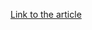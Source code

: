 [Link to the article](https://www.cisa.gov/news-events/alerts/2025/05/06/unsophisticated-cyber-actors-targeting-operational-technology)
